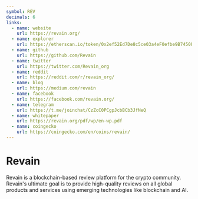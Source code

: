 ```yaml
---
symbol: REV
decimals: 6
links:
  - name: website
    url: https://revain.org/
  - name: explorer
    url: https://etherscan.io/token/0x2ef52Ed7De8c5ce03a4eF0efbe9B7450F2D7Edc9
  - name: github
    url: https://github.com/Revain
  - name: twitter
    url: https://twitter.com/Revain_org
  - name: reddit
    url: https://reddit.com/r/revain_org/
  - name: blog
    url: https://medium.com/revain
  - name: facebook
    url: https://facebook.com/revain.org/
  - name: telegram
    url: https://t.me/joinchat/CzZcC0PCgpJcbBCb3JfNeQ
  - name: whitepaper
    url: https://revain.org/pdf/wp/en-wp.pdf
  - name: coingecko
    url: https://coingecko.com/en/coins/revain/
---
```


# Revain

Revain is a blockchain-based review platform for the crypto community. Revain's ultimate goal is to provide high-quality reviews on all global products and services using emerging technologies like blockchain and AI.
